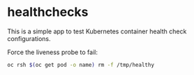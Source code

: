 # healthchecks

This is a simple app to test Kubernetes container health check configurations.

Force the liveness probe to fail:

```bash
oc rsh $(oc get pod -o name) rm -f /tmp/healthy
```
